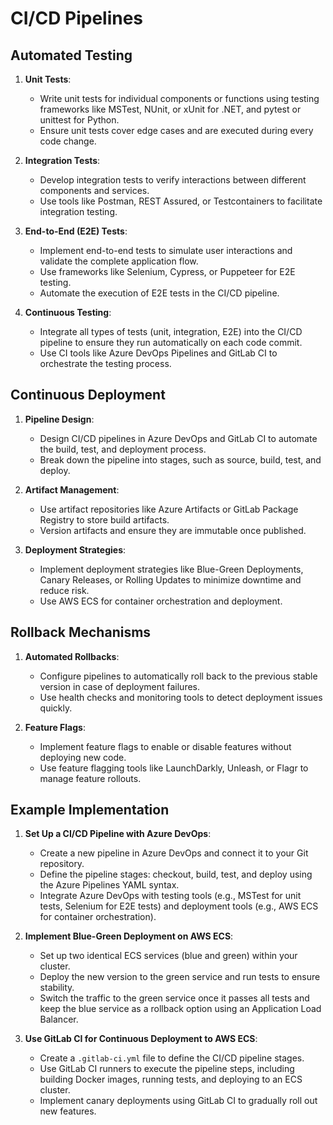 # CI/CD Pipelines

## Automated Testing

1. **Unit Tests**:
   - Write unit tests for individual components or functions using testing frameworks like MSTest, NUnit, or xUnit for .NET, and pytest or unittest for Python.
   - Ensure unit tests cover edge cases and are executed during every code change.

2. **Integration Tests**:
   - Develop integration tests to verify interactions between different components and services.
   - Use tools like Postman, REST Assured, or Testcontainers to facilitate integration testing.

3. **End-to-End (E2E) Tests**:
   - Implement end-to-end tests to simulate user interactions and validate the complete application flow.
   - Use frameworks like Selenium, Cypress, or Puppeteer for E2E testing.
   - Automate the execution of E2E tests in the CI/CD pipeline.

4. **Continuous Testing**:
   - Integrate all types of tests (unit, integration, E2E) into the CI/CD pipeline to ensure they run automatically on each code commit.
   - Use CI tools like Azure DevOps Pipelines and GitLab CI to orchestrate the testing process.

## Continuous Deployment

1. **Pipeline Design**:
   - Design CI/CD pipelines in Azure DevOps and GitLab CI to automate the build, test, and deployment process.
   - Break down the pipeline into stages, such as source, build, test, and deploy.

2. **Artifact Management**:
   - Use artifact repositories like Azure Artifacts or GitLab Package Registry to store build artifacts.
   - Version artifacts and ensure they are immutable once published.

3. **Deployment Strategies**:
   - Implement deployment strategies like Blue-Green Deployments, Canary Releases, or Rolling Updates to minimize downtime and reduce risk.
   - Use AWS ECS for container orchestration and deployment.

## Rollback Mechanisms

1. **Automated Rollbacks**:
   - Configure pipelines to automatically roll back to the previous stable version in case of deployment failures.
   - Use health checks and monitoring tools to detect deployment issues quickly.

2. **Feature Flags**:
   - Implement feature flags to enable or disable features without deploying new code.
   - Use feature flagging tools like LaunchDarkly, Unleash, or Flagr to manage feature rollouts.

## Example Implementation

1. **Set Up a CI/CD Pipeline with Azure DevOps**:
   - Create a new pipeline in Azure DevOps and connect it to your Git repository.
   - Define the pipeline stages: checkout, build, test, and deploy using the Azure Pipelines YAML syntax.
   - Integrate Azure DevOps with testing tools (e.g., MSTest for unit tests, Selenium for E2E tests) and deployment tools (e.g., AWS ECS for container orchestration).

2. **Implement Blue-Green Deployment on AWS ECS**:
   - Set up two identical ECS services (blue and green) within your cluster.
   - Deploy the new version to the green service and run tests to ensure stability.
   - Switch the traffic to the green service once it passes all tests and keep the blue service as a rollback option using an Application Load Balancer.

3. **Use GitLab CI for Continuous Deployment to AWS ECS**:
   - Create a `.gitlab-ci.yml` file to define the CI/CD pipeline stages.
   - Use GitLab CI runners to execute the pipeline steps, including building Docker images, running tests, and deploying to an ECS cluster.
   - Implement canary deployments using GitLab CI to gradually roll out new features.

